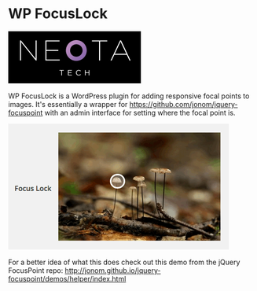 # WP FocusLock

![Neota Tech](https://raw.githubusercontent.com/Boztown/wpfocuslock/master/extra/neota-tech-logo.png)

WP FocusLock is a WordPress plugin for adding responsive focal points to images.  It's essentially a wrapper for https://github.com/jonom/jquery-focuspoint with an admin interface for setting where the focal point is.

![WP FocusLock Animated Example](https://raw.githubusercontent.com/Boztown/wpfocuslock/master/extra/mushroom-gif.gif)

For a better idea of what this does check out this demo from the jQuery FocusPoint repo: http://jonom.github.io/jquery-focuspoint/demos/helper/index.html
